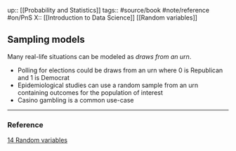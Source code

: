 up::  [[Probability and Statistics]]
tags:: #source/book #note/reference #on/PnS 
X:: [[Introduction to Data Science]] [[Random variables]]

## Sampling models

Many real-life situations can be modeled as _draws from an urn_.

- Polling for elections could be draws from an urn where 0 is Republican and 1 is Democrat
- Epidemiological studies can use a random sample from an urn containing outcomes for the population of interest
- Casino gambling is a common use-case

---

### Reference

[14 Random variables](https://biscotty666.github.io/Data-Science-R-PH125x/docs/Pt14.html#sampling-models)


